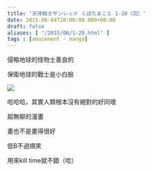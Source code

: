 ```yaml
---
title: '天体戦士サンレッド くぼたまこと 1-20（完）'
date: 2015-06-04T20:00:00.000+08:00
draft: false
aliases: [ "/2015/06/1-20.html" ]
tags : [amusement - manga]
---
```


侵略地球的怪物士善良的  

保衛地球的戰士是小白臉

[![](https://farm1.staticflickr.com/258/17670758804_dc425e5b66_z.jpg)](https://farm1.staticflickr.com/258/17670758804_dc425e5b66_z.jpg)

哈哈哈，其實人類根本沒有絕對的好同壞

超無聊的漫畫

畫也不是畫得很好

低B不過搞笑

  

用來kill time就不錯（哈）